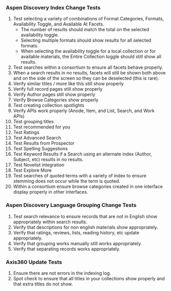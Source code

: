 ### Aspen Discovery Index Change Tests
1. Test selecting a variety of combinations of Format Categories, Formats, Availability Toggle, and Available At Facets.  
   - The number of results should match the total on the selected availability toggle. 
   - Selecting multiple formats should show results for all selected formats. 
   - When selecting the availability toggle for a local collection or for available materials, the Entire Collection toggle should still show all results. 
2. Test searches within a consortium to ensure all facets behave properly. 
3. When a search results in no results, facets will still be shown both above and on the side of the screen so they can be deselected (this is rare).
4. Verify similar titles / more like this still show properly
5. Verify full record pages still show properly
6. Verify Author pages still show properly
7. Verify Browse Categories show properly
8. Test creating collection spotlights
9. Verify APIs work properly (Anode, Item, and List, Search, and Work APIs)
10. Test grouping titles
11. Test recommended for you
12. Test Ratings
13. Test Advanced Search 
14. Test Results from Prospector
15. Test Spelling Suggestions
16. Test Keyword Results if a Search using an alternate index (Author, Subject, etc) results in no results.
17. Test Novelist integration
18. Test Explore More
19. Test searches of quoted terms with a variety of index to ensure stemming does not occur while the term is quoted. 
20. Within a consortium ensure browse categories created in one interface display properly in other interfaces. 

### Aspen Discovery Language Grouping Change Tests
1. Test search relevance to ensure records that are not in English show appropriately within search results. 
2. Verify that descriptions for non english materials show appropriately. 
3. Verify that ratings, reviews, lists, reading history, etc update appropriately.
4. Verify that grouping works manually still works appropriately. 
5. Verify that separating records works appropriately. 

### Axis360 Update Tests
1. Ensure there are not errors in the indexing log. 
2. Spot check to ensure that all titles in your collections show properly and that extra titles do not show. 
